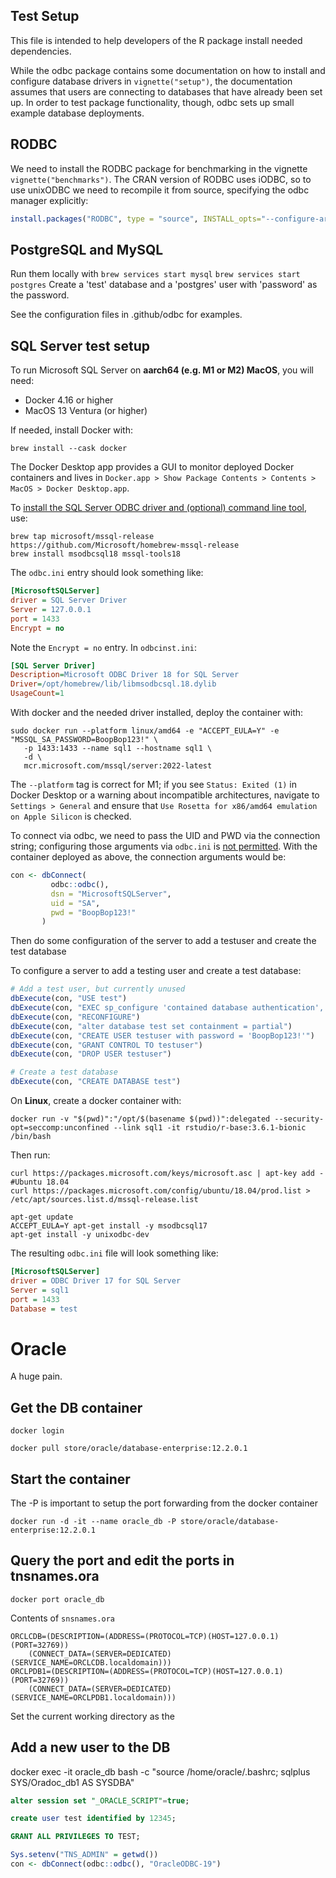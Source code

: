 ## Test Setup

This file is intended to help developers of the R package install needed dependencies.

While the odbc package contains some documentation on how to install and configure database drivers in `vignette("setup")`, the documentation assumes that users are connecting to databases that have already been set up. In order to test package functionality, though, odbc sets up small example database deployments.

## RODBC

We need to install the RODBC package for benchmarking in the vignette `vignette("benchmarks")`. The CRAN version of RODBC uses iODBC, so to use unixODBC we need to recompile it from source, specifying the odbc manager explicitly:

```r
install.packages("RODBC", type = "source", INSTALL_opts="--configure-args='--with-odbc-manager=odbc'")
```

## PostgreSQL and MySQL

Run them locally with `brew services start mysql` `brew services start postgres`
Create a 'test' database and a 'postgres' user with 'password' as the password.

See the configuration files in .github/odbc for examples.

## SQL Server test setup

To run Microsoft SQL Server on **aarch64 (e.g. M1 or M2) MacOS**, you will need: 

* Docker 4.16 or higher
* MacOS 13 Ventura (or higher)

If needed, install Docker with:

```shell
brew install --cask docker
```

The Docker Desktop app provides a GUI to monitor deployed Docker containers and lives in `Docker.app > Show Package Contents > Contents > MacOS > Docker Desktop.app`.

To [install the SQL Server ODBC driver and (optional) command line tool](https://learn.microsoft.com/en-us/sql/connect/odbc/linux-mac/install-microsoft-odbc-driver-sql-server-macos?view=sql-server-ver15), use:

```shell
brew tap microsoft/mssql-release https://github.com/Microsoft/homebrew-mssql-release
brew install msodbcsql18 mssql-tools18
```

The `odbc.ini` entry should look something like:

```ini
[MicrosoftSQLServer]
driver = SQL Server Driver
Server = 127.0.0.1
port = 1433
Encrypt = no
```

Note the `Encrypt = no` entry. In  `odbcinst.ini`:

```ini
[SQL Server Driver]
Description=Microsoft ODBC Driver 18 for SQL Server
Driver=/opt/homebrew/lib/libmsodbcsql.18.dylib
UsageCount=1
```

With docker and the needed driver installed, deploy the container with:

```shell
sudo docker run --platform linux/amd64 -e "ACCEPT_EULA=Y" -e "MSSQL_SA_PASSWORD=BoopBop123!" \
   -p 1433:1433 --name sql1 --hostname sql1 \
   -d \
   mcr.microsoft.com/mssql/server:2022-latest
```

The `--platform` tag is correct for M1; if you see `Status: Exited (1)` in Docker Desktop or a warning about incompatible architectures, navigate to `Settings > General` and ensure that `Use Rosetta for x86/amd64 emulation on Apple Silicon` is checked.

To connect via odbc, we need to pass the UID and PWD via the connection string; configuring those arguments via `odbc.ini` is [not permitted](https://stackoverflow.com/questions/42387084/sql-server-odbc-driver-linux-username). With the container deployed as above, the connection arguments would be:

```r
con <- dbConnect(
         odbc::odbc(), 
         dsn = "MicrosoftSQLServer", 
         uid = "SA", 
         pwd = "BoopBop123!"
       )
```

Then do some configuration of the server to add a testuser and create the test database

To configure a server to add a testing user and create a test database:

```r
# Add a test user, but currently unused
dbExecute(con, "USE test")
dbExecute(con, "EXEC sp_configure 'contained database authentication', 1")
dbExecute(con, "RECONFIGURE")
dbExecute(con, "alter database test set containment = partial")
dbExecute(con, "CREATE USER testuser with password = 'BoopBop123!'")
dbExecute(con, "GRANT CONTROL TO testuser")
dbExecute(con, "DROP USER testuser")

# Create a test database
dbExecute(con, "CREATE DATABASE test")
```

On **Linux**, create a docker container with:

```shell
docker run -v "$(pwd)":"/opt/$(basename $(pwd))":delegated --security-opt=seccomp:unconfined --link sql1 -it rstudio/r-base:3.6.1-bionic /bin/bash
```

Then run:

```shell
curl https://packages.microsoft.com/keys/microsoft.asc | apt-key add -
#Ubuntu 18.04
curl https://packages.microsoft.com/config/ubuntu/18.04/prod.list > /etc/apt/sources.list.d/mssql-release.list

apt-get update
ACCEPT_EULA=Y apt-get install -y msodbcsql17
apt-get install -y unixodbc-dev
```

The resulting `odbc.ini` file will look something like:

```ini
[MicrosoftSQLServer]
driver = ODBC Driver 17 for SQL Server
Server = sql1
port = 1433
Database = test
```

# Oracle

A huge pain.

## Get the DB container

```shell
docker login

docker pull store/oracle/database-enterprise:12.2.0.1
```

## Start the container

The -P is important to setup the port forwarding from the docker container

```shell
docker run -d -it --name oracle_db -P store/oracle/database-enterprise:12.2.0.1
```

## Query the port and edit the ports in tnsnames.ora

```shell
docker port oracle_db
```

Contents of `snsnames.ora`

```
ORCLCDB=(DESCRIPTION=(ADDRESS=(PROTOCOL=TCP)(HOST=127.0.0.1)(PORT=32769))
    (CONNECT_DATA=(SERVER=DEDICATED)(SERVICE_NAME=ORCLCDB.localdomain)))
ORCLPDB1=(DESCRIPTION=(ADDRESS=(PROTOCOL=TCP)(HOST=127.0.0.1)(PORT=32769))
    (CONNECT_DATA=(SERVER=DEDICATED)(SERVICE_NAME=ORCLPDB1.localdomain)))
```

Set the current working directory as the 

## Add a new user to the DB

docker exec -it oracle_db bash -c "source /home/oracle/.bashrc; sqlplus SYS/Oradoc_db1 AS SYSDBA"

```sql
alter session set "_ORACLE_SCRIPT"=true;

create user test identified by 12345;

GRANT ALL PRIVILEGES TO TEST;
```

```r
Sys.setenv("TNS_ADMIN" = getwd())
con <- dbConnect(odbc::odbc(), "OracleODBC-19")
```
